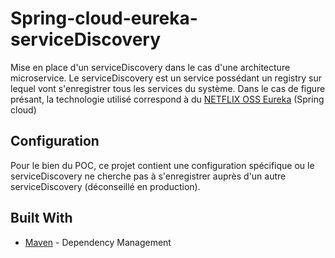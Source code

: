 # Spring-cloud-eureka-serviceDiscovery

Mise en place d'un serviceDiscovery dans le cas d'une architecture microservice. Le serviceDiscovery est un service possédant un registry sur lequel vont s'enregistrer tous les services du système. Dans le cas de figure présant, la technologie utilisé correspond à du [NETFLIX OSS Eureka](https://github.com/Netflix/eureka) (Spring cloud) 

## Configuration

Pour le bien du POC, ce projet contient une configuration spécifique ou le serviceDiscovery ne cherche pas à s'enregistrer auprès d'un autre serviceDiscovery (déconseillé en production).

## Built With

* [Maven](https://maven.apache.org/) - Dependency Management
